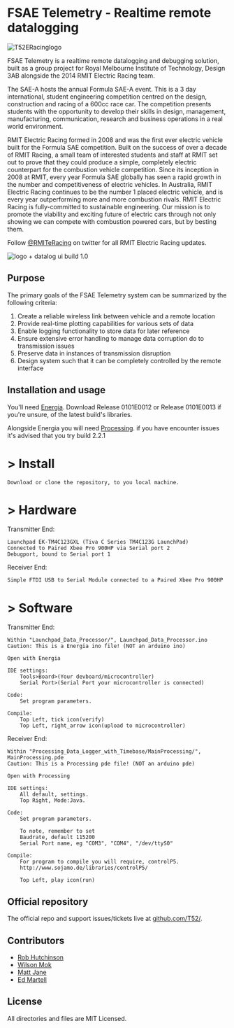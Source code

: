 FSAE Telemetry - Realtime remote datalogging
====================================================
![T52ERacinglogo](https://cloud.githubusercontent.com/assets/8706609/5561667/f85d0604-8e3a-11e4-96cd-d9dd6ca99271.png)

FSAE Telemetry is a realtime remote datalogging and debugging solution, built as a group project for Royal Melbourne Institute of Technology, Design 3AB alongside the 2014 RMIT Electric Racing team.

The SAE-A hosts the annual Formula SAE-A event. This is a 3 day international, student engineering competition centred on the design, construction and racing of a 600cc race car. The competition presents students with the opportunity to develop their skills in design, management, manufacturing, communication, research and business operations in a real world environment.

RMIT Electric Racing formed in 2008 and was the first ever electric vehicle built for the Formula SAE competition. Built on the success of over a decade of RMIT Racing, a small team of interested students and staff at RMIT set out to prove that they could produce a simple, completely electric counterpart for the combustion vehicle competition. Since its inception in 2008 at RMIT, every year Formula SAE globally has seen a rapid growth in the number and competitiveness of electric vehicles. In Australia, RMIT Electric Racing continues to be the number 1 placed electric vehicle, and is every year outperforming more and more combustion rivals. RMIT Electric Racing is fully-committed to sustainable engineering. Our mission is to promote the viability and exciting future of electric cars through not only showing we can compete with combustion powered cars, but by besting them.


Follow [@RMITeRacing](http://twitter.com/RMITeRacing) on twitter for all RMIT Electric Racing updates.

![logo + datalog ui build 1.0](https://cloud.githubusercontent.com/assets/8706609/5561645/1524dd4a-8e39-11e4-8fe7-7c231f25e5e9.png)

Purpose
-------

The primary goals of the FSAE Telemetry system can be summarized by the following criteria:

1.	Create a reliable wireless link between vehicle and a remote location
2.	Provide real-time plotting capabilities for various sets of data
3.	Enable logging functionality to store data for later reference
4.	Ensure extensive error handling to manage data corruption do to transmission issues
5.	Preserve data in instances of transmission disruption
6.	Design system such that it can be completely controlled by the remote interface


Installation and usage
----------------------

You'll need [Energia](http://energia.nu/download/). Download Release 0101E0012 or Release 0101E0013 if you're unsure, of the latest build's libraries.

Alongside Energia you will need [Processing](http://processing.org/download/?processing). if you have encounter issues it's advised that you try build 2.2.1

# > Install #

	Download or clone the repository, to you local machine.

# > Hardware #
Transmitter End:

    Launchpad EK-TM4C123GXL (Tiva C Series TM4C123G LaunchPad)
	Connected to Paired Xbee Pro 900HP via Serial port 2
	Debugport, bound to Serial port 1

Receiver End:

    Simple FTDI USB to Serial Module connected to a Paired Xbee Pro 900HP

# > Software #
Transmitter End:

    Within "Launchpad_Data_Processor/", Launchpad_Data_Processor.ino
	Caution: This is a Energia ino file! (NOT an arduino ino)
	
	Open with Energia

	IDE settings:
		Tools>Board>(Your devboard/microcontroller)
		Serial Port>(Serial Port your microcontroller is connected)

	Code:
		Set program parameters.

	Compile:
		Top Left, tick icon(verify)
		Top Left, right_arrow icon(upload to microcontroller)

Receiver End:

    Within "Processing_Data_Logger_with_Timebase/MainProcessing/", MainProcessing.pde
	Caution: This is a Processing pde file! (NOT an arduino pde)

	Open with Processing

	IDE settings:
		All default, settings.
		Top Right, Mode:Java.

	Code:
		Set program parameters.

		To note, remember to set
		Baudrate, default 115200
		Serial Port name, eg "COM3", "COM4", "/dev/ttyS0"

	Compile:
		For program to compile you will require, controlP5.
		http://www.sojamo.de/libraries/controlP5/

		Top Left, play icon(run)

Official repository
-------------------------------

The official repo and support issues/tickets live at [github.com/T52/](http://github.com/T52/T52_FSAE_Telemetry).


Contributors
------------

* [Rob Hutchinson](http://github.com/robhutch)
* [Wilson Mok](http://github.com/infrequent)
* [Matt Jane](http://github.com/mattjane)
* [Ed Martell](http://github.com/cyphron)

License
-------

All directories and files are MIT Licensed.
